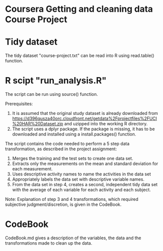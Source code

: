 Coursera Getting and cleaning data Course Project
========================================


Tidy dataset
============
The tidy dataset "course-project.txt" can be read into R using read.table() function.


R scipt "run_analysis.R"
=================
The script can be run using source() function.

Prerequisites:
1. It is assumed that the original study dataset is already downloaded from https://d396qusza40orc.cloudfront.net/getdata%2Fprojectfiles%2FUCI%20HAR%20Dataset.zip and uzipped into the working R directory.
2. The script uses a dplyr package. If the package is missing, it has to be downloaded and installed using a install.packages() function.

The script contains the code needed to perform a 5 step data transformation, as described in the project assignment: 
   1. Merges the training and the test sets to create one data set.
   2. Extracts only the measurements on the mean and standard deviation for each measurement. 
   3. Uses descriptive activity names to name the activities in the data set
   4. Appropriately labels the data set with descriptive variable names. 
   5. From the data set in step 4, creates a second, independent tidy data set with the average of each variable for each activity and each subject.

Note: Explanation of step 3 and 4 transformations, which required subjective judgment/discretion, is given in the CodeBook.


CodeBook
========
CodeBook.md gives a description of the variables, the data and the transformations made to clean up the data.
